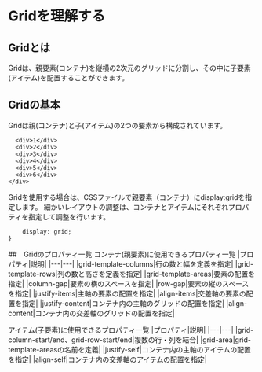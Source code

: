 # Gridを理解する

## Gridとは
Gridは、親要素(コンテナ)を縦横の2次元のグリッドに分割し、その中に子要素(アイテム)を配置することができます。

## Gridの基本
Gridは親(コンテナ)と子(アイテム)の2つの要素から構成されています。

```<div class="gr-container">
  <div>1</div>
  <div>2</div>
  <div>3</div>
  <div>4</div>
  <div>5</div>
  <div>6</div>
</div>
```

Gridを使用する場合は、CSSファイルで親要素（コンテナ）にdisplay:gridを指定します。
細かいレイアウトの調整は、コンテナとアイテムにそれぞれプロパティを指定して調整を行います。

```.wrapper {
    display: grid;
}
```

##　Gridのプロパティ一覧
コンテナ(親要素)に使用できるプロパティ一覧
|プロパティ|説明|
|---|---|
|grid-template-columns|行の数と幅を定義を指定|
|grid-template-rows|列の数と高さを定義を指定|
|grid-template-areas|要素の配置を指定|
|column-gap|要素の横のスペースを指定|
|row-gap|要素の縦のスペースを指定|
|justify-items|主軸の要素の配置を指定|
|align-items|交差軸の要素の配置を指定|
|justify-content|コンテナ内の主軸のグリッドの配置を指定|
|align-content|コンテナ内の交差軸のグリッドの配置を指定|

アイテム(子要素)に使用できるプロパティ一覧
|プロパティ|説明|
|---|---|
|grid-column-start/end、grid-row-start/end|複数の行・列を結合|
|grid-area|grid-template-areasの名前を定義|
|justify-self|コンテナ内の主軸のアイテムの配置を指定|
|align-self|コンテナ内の交差軸のアイテムの配置を指定|









